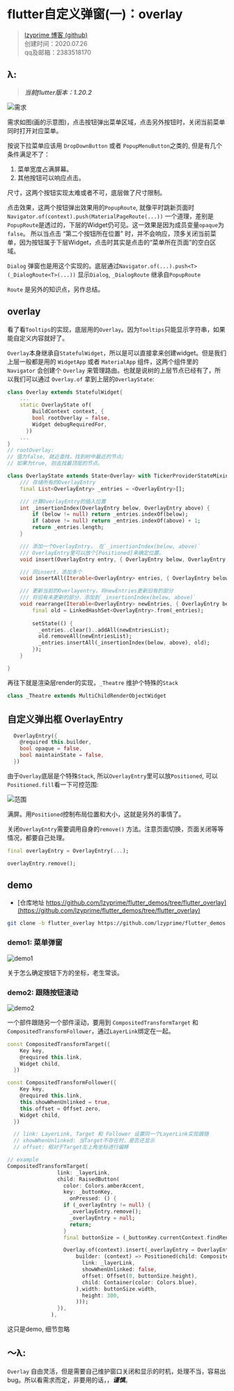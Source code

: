 # flutter自定义弹窗(一)：overlay
> [lzyprime 博客 (github)](https://lzyprime.github.io)  
> 创建时间：2020.07.26  
> qq及邮箱：2383518170  

## λ: 

> ***当前flutter版本：1.20.2***

![需求](flutter_overlay/1.png)

需求如图(画的示意图)，点击按钮弹出菜单区域，点击另外按钮时，关闭当前菜单同时打开对应菜单。

按说下拉菜单应该用 `DropDownButton` 或者 `PopupMenuButton`之类的, 但是有几个条件满足不了：

1. 菜单宽度占满屏幕。
2. 其他按钮可以响应点击。

尺寸，这两个按钮实现太难或者不可，底层做了尺寸限制。

点击效果，这两个按钮弹出效果用的`PopupRoute`, 就像平时跳新页面时`Navigator.of(context).push(MaterialPageRoute(...))` 一个道理，差别是`PopupRoute`是透过的，下层的Widget仍可见。这一效果是因为成员变量`opaque`为`false`。
所以当点击 “第二个按钮所在位置” 时，并不会响应，顶多关闭当前菜单，因为按钮属于下层Widget，点击时其实是点击的“菜单所在页面”的空白区域。

`Dialog` 弹窗也是用这个实现的。底层通过`Navigator.of(...).push<T>(_DialogRoute<T>(...))` 显示`Dialog`, `_DialogRoute` 继承自`PopupRoute`

`Route` 是另外的知识点，另作总结。

## overlay

看了看`Tooltips`的实现，底层用的`Overlay`。因为`Tooltips`只能显示字符串，如果能自定义内容就好了。

`Overlay`本身继承自`StatefulWidget`，所以是可以直接拿来创建widget。但是我们上层一般都是用的 `WidgetApp` 或者 `MaterialApp` 组件，这两个组件里的 `Navigator` 会创建个 `Overlay` 来管理路由。也就是说树的上层节点已经有了，所以我们可以通过 `Overlay.of` 拿到上层的`OverlayState`:

```dart
class Overlay extends StatefulWidget{
    ...
    static OverlayState of(
        BuildContext context, {
        bool rootOverlay = false,
        Widget debugRequiredFor,
      })
    ...
}
// rootOverlay: 
// 值为false, 就近查找，找到树中最近的节点; 
// 如果为true, 则去找最顶层的节点。
```


```dart
class OverlayState extends State<Overlay> with TickerProviderStateMixin {
    /// 存储所有的OverlayEntry
    final List<OverlayEntry> _entries = <OverlayEntry>[];

    /// 计算OverlayEntry的插入位置
    int _insertionIndex(OverlayEntry below, OverlayEntry above) {
        if (below != null) return _entries.indexOf(below);
        if (above != null) return _entries.indexOf(above) + 1;
        return _entries.length;
    }

    /// 添加一个OverlayEntry， 在`_insertionIndex(below, above)`
    /// OverlayEntry里可以放个[Positioned]来确定位置。
    void insert(OverlayEntry entry, { OverlayEntry below, OverlayEntry above })

    /// 同insert，添加多个
    void insertAll(Iterable<OverlayEntry> entries, { OverlayEntry below, OverlayEntry above })

    /// 更新当前的Overlayentry。将newEntries更新旧有的部分
    /// 将旧有未更新的部分，添加到`_insertionIndex(below, above)`
    void rearrange(Iterable<OverlayEntry> newEntries, { OverlayEntry below, OverlayEntry above }){
        final old = LinkedHashSet<OverlayEntry>.from(_entries);
    
        setState(() {
          _entries..clear()..addAll(newEntriesList);
          old.removeAll(newEntriesList);
          _entries.insertAll(_insertionIndex(below, above), old);
        });
    }

}
```

再往下就是渲染层render的实现，`_Theatre` 维护个特殊的`Stack`
```dart
class _Theatre extends MultiChildRenderObjectWidget
```

## 自定义弹出框 OverlayEntry

```dart
  OverlayEntry({
    @required this.builder,
    bool opaque = false,
    bool maintainState = false,
  })
```

由于`Overlay`底层是个特殊`Stack`, 所以`OverlayEntry`里可以放`Positioned`, 可以`Positioned.fill`看一下可控范围:

![范围](flutter_overlay/2.png)

满屏。用`Positioned`控制布局位置和大小，这就是另外的事情了。

关闭`OverlayEntry`需要调用自身的`remove()` 方法。注意页面切换，页面关闭等等情况，都要自己处理。

```dart
final overlayEntry = OverlayEntry(...);

overlayEntry.remove();
```

## demo

- [仓库地址 https://github.com/lzyprime/flutter_demos/tree/flutter_overlay](https://github.com/lzyprime/flutter_demos/tree/flutter_overlay)

```bash
git clone -b flutter_overlay https://github.com/lzyprime/flutter_demos.git
```

### demo1: 菜单弹窗
![demo1](flutter_overlay/3.gif)

关于怎么确定按钮下方的坐标，老生常谈。

### demo2: 跟随按钮滚动

![demo2](flutter_overlay/4.gif)

一个部件跟随另一个部件滚动，要用到 `CompositedTransformTarget` 和 `CompositedTransformFollower`，通过`LayerLink`绑定在一起。

```dart
const CompositedTransformTarget({
    Key key,
    @required this.link,
    Widget child,
  })

const CompositedTransformFollower({
    Key key,
    @required this.link,
    this.showWhenUnlinked = true,
    this.offset = Offset.zero,
    Widget child,
  })

  // link: LayerLink, Target 和 Follower 设置同一个LayerLink实现跟随
  // showWhenUnlinked: 当Target不存在时，是否还显示
  // offset: 相对于Target左上角坐标进行偏移
```

```dart
// example
CompositedTransformTarget(
                link: _layerLink,
                child: RaisedButton(
                  color: Colors.amberAccent,
                  key: _buttonKey,
                    onPressed: () {
                  if (_overlayEntry != null) {
                    _overlayEntry.remove();
                    _overlayEntry = null;
                    return;
                  }
                  final buttonSize = (_buttonKey.currentContext.findRenderObject() as RenderBox).size;

                  Overlay.of(context).insert(_overlayEntry = OverlayEntry(
                      builder: (context) => Positioned(child: CompositedTransformFollower(
                        link: _layerLink,
                        showWhenUnlinked: false,
                        offset: Offset(0, buttonSize.height),
                        child: Container(color: Colors.blue),
                      ),width: buttonSize.width,
                        height: 300,
                      )));
                }),
              ),
```

这只是demo, 细节忽略

## ～λ:

`Overlay` 自由灵活，但是需要自己维护窗口关闭和显示的时机，处理不当，容易出bug。所以看需求而定，非要用的话，，***谨慎***。
